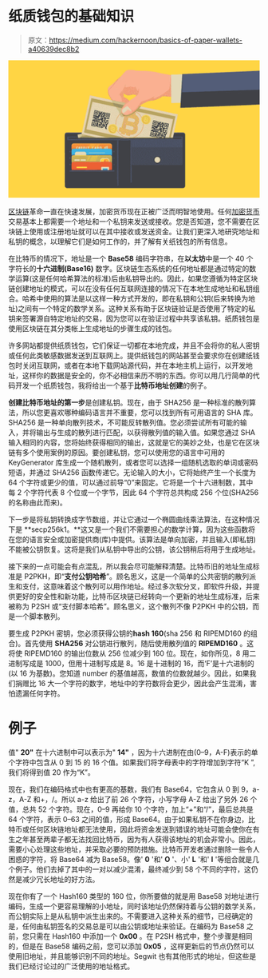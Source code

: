 # 纸质钱包的基础知识

> 原文：<https://medium.com/hackernoon/basics-of-paper-wallets-a40639dec8b2>

![](img/896cdd2d610023819fb5f61029577179.png)

[区块链](https://hackernoon.com/tagged/blockchain)革命一直在快速发展，加密货币现在正被广泛而明智地使用。任何[加密货币](https://hackernoon.com/tagged/cryptocurrency)交易基本上都需要一个地址和一个私钥来发送或接收。您是否知道，您不需要在区块链上使用或注册地址就可以在其中接收或发送资金。让我们更深入地研究地址和私钥的概念，以理解它们是如何工作的，并了解有关纸钱包的所有信息。

在比特币的情况下，地址是一个 **Base58** 编码字符串，在**以太坊**中是一个 40 个字符长的**十六进制(Base16)** 数字。区块链生态系统的任何地址都是通过特定的数学运算(这是任何哈希算法的标准)后由私钥导出的。因此，如果您遵循为特定区块链创建地址的模式，可以在没有任何互联网连接的情况下在本地生成地址和私钥组合。哈希中使用的算法是以这样一种方式开发的，即在私钥和公钥(后来转换为地址)之间有一个特定的数学关系。这种关系有助于区块链验证是否使用了特定的私钥来签署源自特定地址的交易，因为您可以在验证过程中共享该私钥。纸质钱包是使用区块链在其分类帐上生成地址的步骤生成的钱包。

许多网站都提供纸质钱包，它们保证一切都在本地完成，并且不会将你的私人密钥或任何此类敏感数据发送到互联网上。提供纸钱包的网站甚至会要求你在创建纸钱包时关闭互联网，或者在本地下载网站源代码，并在本地主机上运行，以开发地址，这样你的数据是安全的，你不必相信来历不明的东西。你可以用几行简单的代码开发一个纸质钱包，我将给出一个基于**比特币地址创建**的例子。

**创建比特币地址的第一步**是创建私钥。现在，由于 SHA256 是一种标准的散列算法，所以您更喜欢哪种编码语言并不重要，您可以找到所有可用语言的 SHA 库。SHA256 是一种单向散列技术，不可能反转散列值。您必须尝试所有可能的输入，并将输出与生成的散列进行匹配，以获得散列值的输入值。如果您通过 SHA 输入相同的内容，您将始终获得相同的输出，这就是它的美妙之处，也是它在区块链有多个使用案例的原因。要创建私钥，您可以使用您的语言中可用的 KeyGenerator 库生成一个随机散列，或者您可以选择一组随机选取的单词或密码短语，并通过 SHA256 函数传递它。无论输入的大小，它将始终产生一个长度为 64 个字符或更少的值，可以通过前导“0”来固定。它将是一个十六进制数，其中每 2 个字符代表 8 个位或一个字节，因此 64 个字符总共构成 256 个位(SHA256 的名称由此而来)。

下一步是将私钥转换成字节数组，并让它通过一个椭圆曲线乘法算法，在这种情况下是 **secp256k1。**这又是一个我们不需要担心的数学计算，因为这些函数将在您的语言安全或加密提供商(库)中提供。该算法是单向加密，并且输入(即私钥)不能被公钥恢复。这将是我们从私钥中导出的公钥，该公钥稍后将用于生成地址。

接下来的一点可能会有点混乱，所以我会尽可能解释清楚。比特币旧的地址生成标准是 P2PKH，即“**支付公钥哈希**”。顾名思义，这是一个简单的公共密钥的散列派生和支付，这意味着这个散列可以用作地址。经过多次软分叉，即软件升级，并提供更好的安全性和新功能，比特币区块链已经转向一个更新的地址生成标准，后来被称为 P2SH 或“支付脚本哈希”。顾名思义，这个散列不像 P2PKH 中的公钥，而是一个脚本散列。

要生成 P2PKH 密钥，您必须获得公钥的**hash 160**(sha 256 和 RIPEMD160 的组合)。首先使用 **SHA256** 对公钥进行散列，随后使用散列值的 **RIPEMD160** 。这将使 RIPEMD160 的输出位数从 256 位减少到 160 位。现在，如你所见，8 用二进制写成是 1000，但用十进制写成是 8。16 是十进制的 16，而‘F’是十六进制的(以 16 为基数)。您知道 number 的基值越高，数值的位数就越少。因此，如果我们捐赠比 16 大一个字符的数字，地址中的字符数将会更少，因此会产生混淆，害怕遗漏任何字符。

# **例子**

值" **20"** 在十六进制中可以表示为" **14"** ，因为十六进制在由(0–9，A-F)表示的单个字符中包含从 0 到 15 的 16 个值。如果我们将字母表中的字符增加到字符“K ”,我们将得到值 20 作为“K”。

现在，我们在编码格式中也有更高的基数，我们有 Base64，它包含从 0 到 9，a-z，A-Z 和+，/。所以 a-z 给出了前 26 个字符，小写字母 A-Z 给出了另外 26 个值，总共 52 个字符。现在，0–9 再给你 10 个字符，加上“+”和“/”，最后总共是 64 个字符，表示 0–63 之间的值，形成 Base64。由于如果私钥不在你身边，比特币或任何区块链地址都无法使用，因此将资金发送到错误的地址可能会使你在有生之年甚至两辈子都无法找回比特币，因为有人获得该地址的机会非常小。因此，需要小心处理这些地址，并采取必要的预防措施。比特币开发者通过删除一些令人困惑的字符，将 Base64 减为 Base58。像' **0** '和' **O** '、小' **L** '和' **I** '等组合就是几个例子。他们去掉了其中的一对以减少混淆，最终减少到 58 个不同的字符，这仍然是减少冗长地址的好方法。

现在你有了一个 Hash160 类型的 160 位，你所要做的就是用 Base58 对地址进行编码，生成一个更容易理解的小地址，同时该地址仍然保持着与公钥的数学关系，而公钥实际上是从私钥中派生出来的。不需要进入这种关系的细节，已经确定的是，任何由私钥签名的交易总是可以由公钥或地址来验证。在编码为 Base58 之前，您只需在 Hash160 中添加一个 **0x00** 。在 P2SH 格式中，整个步骤是相同的，但是在 Base58 编码之前，您可以添加 **0x05** ，这样更新后的节点仍然可以使用旧地址，并且能够识别不同的地址。Segwit 也有其他形式的地址，但这些是我们已经讨论过的广泛使用的地址格式。